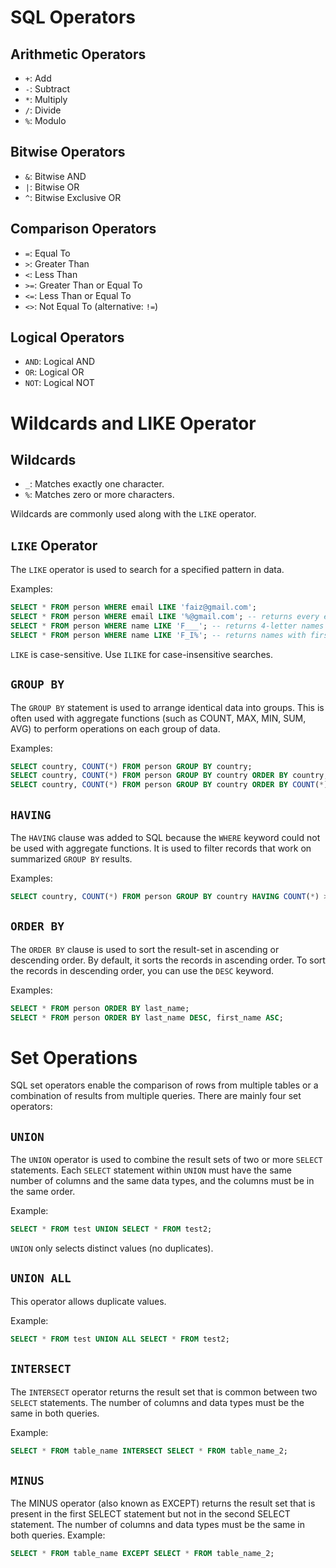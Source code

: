 # SQL Operators

## Arithmetic Operators

- `+`: Add
- `-`: Subtract
- `*`: Multiply
- `/`: Divide
- `%`: Modulo

## Bitwise Operators

- `&`: Bitwise AND
- `|`: Bitwise OR
- `^`: Bitwise Exclusive OR

## Comparison Operators

- `=`: Equal To
- `>`: Greater Than
- `<`: Less Than
- `>=`: Greater Than or Equal To
- `<=`: Less Than or Equal To
- `<>`: Not Equal To (alternative: `!=`)

## Logical Operators

- `AND`: Logical AND
- `OR`: Logical OR
- `NOT`: Logical NOT

# Wildcards and LIKE Operator

## Wildcards

- `_`: Matches exactly one character.
- `%`: Matches zero or more characters.

Wildcards are commonly used along with the `LIKE` operator.

## `LIKE` Operator

The `LIKE` operator is used to search for a specified pattern in data.

Examples:

```sql
SELECT * FROM person WHERE email LIKE 'faiz@gmail.com';
SELECT * FROM person WHERE email LIKE '%@gmail.com'; -- returns every email ending with @gmail.com
SELECT * FROM person WHERE name LIKE 'F___'; -- returns 4-letter names starting with F
SELECT * FROM person WHERE name LIKE 'F_I%'; -- returns names with first letter F and third letter I
```

`LIKE` is case-sensitive. Use `ILIKE` for case-insensitive searches.

## `GROUP BY`

The `GROUP BY` statement is used to arrange identical data into groups. This is often used with aggregate functions (such as COUNT, MAX, MIN, SUM, AVG) to perform operations on each group of data.

Examples:

```sql
SELECT country, COUNT(*) FROM person GROUP BY country;
SELECT country, COUNT(*) FROM person GROUP BY country ORDER BY country;
SELECT country, COUNT(*) FROM person GROUP BY country ORDER BY COUNT(*);
```

## `HAVING `

The `HAVING` clause was added to SQL because the `WHERE` keyword could not be used with aggregate functions. It is used to filter records that work on summarized `GROUP BY` results.

Examples:

```sql
SELECT country, COUNT(*) FROM person GROUP BY country HAVING COUNT(*) > 5 ORDER BY country;
```

## `ORDER BY `

The `ORDER BY` clause is used to sort the result-set in ascending or descending order. By default, it sorts the records in ascending order. To sort the records in descending order, you can use the `DESC` keyword.

Examples:

```sql
SELECT * FROM person ORDER BY last_name;
SELECT * FROM person ORDER BY last_name DESC, first_name ASC;
```

# Set Operations

SQL set operators enable the comparison of rows from multiple tables or a combination of results from multiple queries. There are mainly four set operators:

## `UNION`

The `UNION` operator is used to combine the result sets of two or more `SELECT` statements. Each `SELECT` statement within `UNION` must have the same number of columns and the same data types, and the columns must be in the same order.

Example:

```sql
SELECT * FROM test UNION SELECT * FROM test2;
```
`UNION` only selects distinct values (no duplicates).

## `UNION ALL`

This operator allows duplicate values.

Example:

```sql
SELECT * FROM test UNION ALL SELECT * FROM test2;
```

## `INTERSECT`

The `INTERSECT` operator returns the result set that is common between two `SELECT` statements. The number of columns and data types must be the same in both queries.

Example:

```sql
SELECT * FROM table_name INTERSECT SELECT * FROM table_name_2;
```
## `MINUS`

The MINUS operator (also known as EXCEPT) returns the result set that is present in the first SELECT statement but not in the second SELECT statement. The number of columns and data types must be the same in both queries.
Example:

```sql
SELECT * FROM table_name EXCEPT SELECT * FROM table_name_2;
```